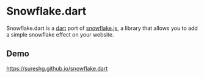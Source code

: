 # Snowflake.dart

Snowflake.dart is a [dart](https://www.dartlang.org) port of [snowflake.js](https://github.com/axellerate/snowflakejs), a library that allows you to add a simple snowflake effect on your website.

## Demo

https://sureshg.github.io/snowflake.dart

